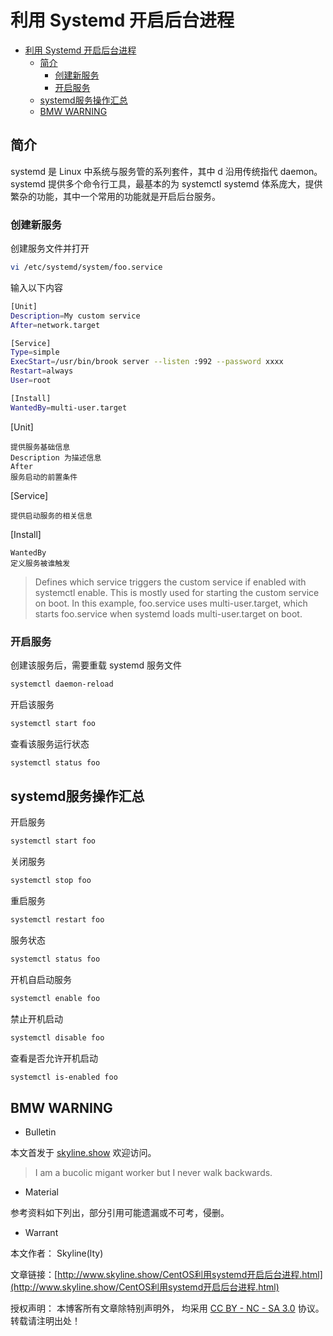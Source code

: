 # 利用 Systemd 开启后台进程

<!-- @import "[TOC]" {cmd="toc" depthFrom=1 depthTo=6 orderedList=false} -->

<!-- code_chunk_output -->

- [利用 Systemd 开启后台进程](#利用-systemd-开启后台进程)
  - [简介](#简介)
    - [创建新服务](#创建新服务)
    - [开启服务](#开启服务)
  - [systemd服务操作汇总](#systemd服务操作汇总)
  - [BMW WARNING](#bmw-warning)

<!-- /code_chunk_output -->

## 简介

systemd 是 Linux 中系统与服务管的系列套件，其中 d 沿用传统指代 daemon。
systemd 提供多个命令行工具，最基本的为 systemctl
systemd 体系庞大，提供繁杂的功能，其中一个常用的功能就是开启后台服务。

### 创建新服务

创建服务文件并打开

```sh
vi /etc/systemd/system/foo.service
```

输入以下内容

```sh
[Unit]
Description=My custom service
After=network.target

[Service]
Type=simple
ExecStart=/usr/bin/brook server --listen :992 --password xxxx
Restart=always
User=root

[Install]
WantedBy=multi-user.target
```

[Unit]

    提供服务基础信息
    Description 为描述信息
    After
    服务启动的前置条件

[Service]

    提供启动服务的相关信息

[Install]

    WantedBy
    定义服务被谁触发

> Defines which service triggers the custom service if enabled with systemctl enable. This is mostly used for starting the custom service on boot. In this example, foo.service uses multi-user.target, which starts foo.service when systemd loads multi-user.target on boot.

### 开启服务

创建该服务后，需要重载 systemd 服务文件

```sh
systemctl daemon-reload
```

开启该服务

```sh
systemctl start foo
```

查看该服务运行状态

```sh
systemctl status foo
```

## systemd服务操作汇总

开启服务

```sh
systemctl start foo
```

关闭服务

```sh
systemctl stop foo
```

重启服务

```sh
systemctl restart foo
```

服务状态

```sh
systemctl status foo
```

开机自启动服务

```sh
systemctl enable foo
```

禁止开机启动

```sh
systemctl disable foo
```

查看是否允许开机启动

```sh
systemctl is-enabled foo
```

## BMW WARNING

- Bulletin

本文首发于 [skyline.show](http://www.skyline.show) 欢迎访问。

> I am a bucolic migant worker but I never walk backwards.

- Material

参考资料如下列出，部分引用可能遗漏或不可考，侵删。

>  

- Warrant

本文作者： Skyline(lty)

文章链接：[http://www.skyline.show/CentOS利用systemd开启后台进程.html](http://www.skyline.show/CentOS利用systemd开启后台进程.html)

授权声明： 本博客所有文章除特别声明外， 均采用 [CC BY - NC - SA 3.0](https://creativecommons.org/licenses/by-nc-sa/3.0/deed.zh) 协议。 转载请注明出处！
